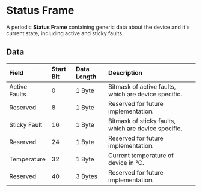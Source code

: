 # Status Frame

A periodic **Status Frame** containing generic data about the device and it's current state, including active and sticky faults.

## Data

| Field | Start Bit | Data Length | Description |
| :- | :- | :- | :- |
| Active Faults | 0 | 1 Byte | Bitmask of active faults, which are device specific. |
| Reserved | 8 | 1 Byte | Reserved for future implementation. |
| Sticky Fault | 16 | 1 Byte | Bitmask of sticky faults, which are device specific. |
| Reserved | 24 | 1 Byte | Reserved for future implementation. |
| Temperature | 32 | 1 Byte | Current temperature of device in °C. |
| Reserved | 40 | 3 Bytes | Reserved for future implementation. |
